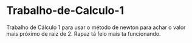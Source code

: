 # Trabalho-de-Calculo-1
Trabalho de Cálculo 1 para usar o método de newton para achar o valor mais próximo de raiz de 2.
Rapaz tá feio mais ta funcionando.

